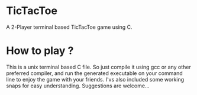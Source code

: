 # TicTacToe
 A 2-Player terminal based TicTacToe game using C.
# How to play ?
This is a unix terminal based C file. So just compile it using gcc or any other preferred compiler,
and run the generated executable on your command line to enjoy the game with your friends.
I'vs also included some working snaps for easy understanding.
Suggestions are welcome...
